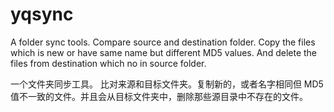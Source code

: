 # yqsync
A folder sync tools.
Compare source and destination folder. Copy the files which is new or have same name but different MD5 values. 
And delete the files from destination which no in source folder.

一个文件夹同步工具。
比对来源和目标文件夹。复制新的，或者名字相同但 MD5 值不一致的文件。并且会从目标文件夹中，删除那些源目录中不存在的文件。
